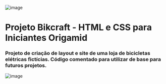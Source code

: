 ![image](https://user-images.githubusercontent.com/102985050/219977922-863d35f2-f037-45c1-b363-b790c93cd8df.png)

# Projeto Bikcraft - HTML e CSS para Iniciantes Origamid
### Projeto de criação de layout e site de uma loja de bicicletas elétricas fictícias. Código comentado para utilizar de base para futuros projetos. 

![image](https://user-images.githubusercontent.com/102985050/219978026-a9e1b7af-4104-4005-b1eb-a32b281d0d57.png)


